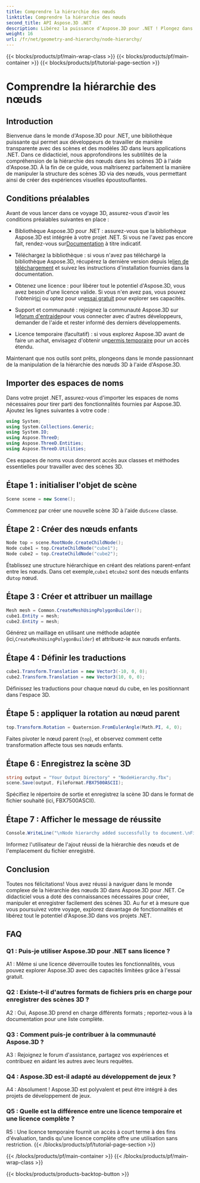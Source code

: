 ```yaml
---
title: Comprendre la hiérarchie des nœuds
linktitle: Comprendre la hiérarchie des nœuds
second_title: API Aspose.3D .NET
description: Libérez la puissance d’Aspose.3D pour .NET ! Plongez dans la manipulation de la hiérarchie des nœuds avec ce guide étape par étape. Créez de superbes scènes 3D sans effort.
weight: 16
url: /fr/net/geometry-and-hierarchy/node-hierarchy/
---
```


{{< blocks/products/pf/main-wrap-class >}}
{{< blocks/products/pf/main-container >}}
{{< blocks/products/pf/tutorial-page-section >}}

# Comprendre la hiérarchie des nœuds

## Introduction

Bienvenue dans le monde d'Aspose.3D pour .NET, une bibliothèque puissante qui permet aux développeurs de travailler de manière transparente avec des scènes et des modèles 3D dans leurs applications .NET. Dans ce didacticiel, nous approfondirons les subtilités de la compréhension de la hiérarchie des nœuds dans les scènes 3D à l'aide d'Aspose.3D. À la fin de ce guide, vous maîtriserez parfaitement la manière de manipuler la structure des scènes 3D via des nœuds, vous permettant ainsi de créer des expériences visuelles époustouflantes.

## Conditions préalables

Avant de vous lancer dans ce voyage 3D, assurez-vous d'avoir les conditions préalables suivantes en place :

-  Bibliothèque Aspose.3D pour .NET : assurez-vous que la bibliothèque Aspose.3D est intégrée à votre projet .NET. Si vous ne l'avez pas encore fait, rendez-vous sur[Documentation](https://reference.aspose.com/3d/net/) à titre indicatif.

-  Téléchargez la bibliothèque : si vous n'avez pas téléchargé la bibliothèque Aspose.3D, récupérez la dernière version depuis le[lien de téléchargement](https://releases.aspose.com/3d/net/) et suivez les instructions d'installation fournies dans la documentation.

-  Obtenez une licence : pour libérer tout le potentiel d'Aspose.3D, vous avez besoin d'une licence valide. Si vous n'en avez pas, vous pouvez l'obtenir[ici](https://purchase.aspose.com/buy) ou optez pour un[essai gratuit](https://releases.aspose.com/) pour explorer ses capacités.

-  Support et communauté : rejoignez la communauté Aspose.3D sur le[forum d'entraide](https://forum.aspose.com/c/3d/18)pour vous connecter avec d'autres développeurs, demander de l'aide et rester informé des derniers développements.

-  Licence temporaire (facultatif) : si vous explorez Aspose.3D avant de faire un achat, envisagez d'obtenir un[permis temporaire](https://purchase.aspose.com/temporary-license/) pour un accès étendu.

Maintenant que nos outils sont prêts, plongeons dans le monde passionnant de la manipulation de la hiérarchie des nœuds 3D à l'aide d'Aspose.3D.

## Importer des espaces de noms

Dans votre projet .NET, assurez-vous d'importer les espaces de noms nécessaires pour tirer parti des fonctionnalités fournies par Aspose.3D. Ajoutez les lignes suivantes à votre code :

```csharp
using System;
using System.Collections.Generic;
using System.IO;
using Aspose.ThreeD;
using Aspose.ThreeD.Entities;
using Aspose.ThreeD.Utilities;
```

Ces espaces de noms vous donneront accès aux classes et méthodes essentielles pour travailler avec des scènes 3D.

## Étape 1 : initialiser l'objet de scène

```csharp
Scene scene = new Scene();
```

 Commencez par créer une nouvelle scène 3D à l'aide du`Scene` classe.

## Étape 2 : Créer des nœuds enfants

```csharp
Node top = scene.RootNode.CreateChildNode();
Node cube1 = top.CreateChildNode("cube1");
Node cube2 = top.CreateChildNode("cube2");
```

 Établissez une structure hiérarchique en créant des relations parent-enfant entre les nœuds. Dans cet exemple,`cube1` et`cube2` sont des nœuds enfants du`top` nœud.

## Étape 3 : Créer et attribuer un maillage

```csharp
Mesh mesh = Common.CreateMeshUsingPolygonBuilder();
cube1.Entity = mesh;
cube2.Entity = mesh;
```

 Générez un maillage en utilisant une méthode adaptée (ici,`CreateMeshUsingPolygonBuilder`) et attribuez-le aux nœuds enfants.

## Étape 4 : Définir les traductions

```csharp
cube1.Transform.Translation = new Vector3(-10, 0, 0);
cube2.Transform.Translation = new Vector3(10, 0, 0);
```

Définissez les traductions pour chaque nœud du cube, en les positionnant dans l'espace 3D.

## Étape 5 : appliquer la rotation au nœud parent

```csharp
top.Transform.Rotation = Quaternion.FromEulerAngle(Math.PI, 4, 0);
```

Faites pivoter le nœud parent (`top`), et observez comment cette transformation affecte tous ses nœuds enfants.

## Étape 6 : Enregistrez la scène 3D

```csharp
string output = "Your Output Directory" + "NodeHierarchy.fbx";
scene.Save(output, FileFormat.FBX7500ASCII);
```

Spécifiez le répertoire de sortie et enregistrez la scène 3D dans le format de fichier souhaité (ici, FBX7500ASCII).

## Étape 7 : Afficher le message de réussite

```csharp
Console.WriteLine("\nNode hierarchy added successfully to document.\nFile saved at " + output);
```

Informez l'utilisateur de l'ajout réussi de la hiérarchie des nœuds et de l'emplacement du fichier enregistré.

## Conclusion

Toutes nos félicitations! Vous avez réussi à naviguer dans le monde complexe de la hiérarchie des nœuds 3D dans Aspose.3D pour .NET. Ce didacticiel vous a doté des connaissances nécessaires pour créer, manipuler et enregistrer facilement des scènes 3D. Au fur et à mesure que vous poursuivez votre voyage, explorez davantage de fonctionnalités et libérez tout le potentiel d'Aspose.3D dans vos projets .NET.

## FAQ

### Q1 : Puis-je utiliser Aspose.3D pour .NET sans licence ?

A1 : Même si une licence déverrouille toutes les fonctionnalités, vous pouvez explorer Aspose.3D avec des capacités limitées grâce à l'essai gratuit.

### Q2 : Existe-t-il d'autres formats de fichiers pris en charge pour enregistrer des scènes 3D ?

A2 : Oui, Aspose.3D prend en charge différents formats ; reportez-vous à la documentation pour une liste complète.

### Q3 : Comment puis-je contribuer à la communauté Aspose.3D ?

A3 : Rejoignez le forum d'assistance, partagez vos expériences et contribuez en aidant les autres avec leurs requêtes.

### Q4 : Aspose.3D est-il adapté au développement de jeux ?

A4 : Absolument ! Aspose.3D est polyvalent et peut être intégré à des projets de développement de jeux.

### Q5 : Quelle est la différence entre une licence temporaire et une licence complète ?

R5 : Une licence temporaire fournit un accès à court terme à des fins d'évaluation, tandis qu'une licence complète offre une utilisation sans restriction.
{{< /blocks/products/pf/tutorial-page-section >}}

{{< /blocks/products/pf/main-container >}}
{{< /blocks/products/pf/main-wrap-class >}}

{{< blocks/products/products-backtop-button >}}
